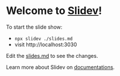 # Welcome to [Slidev](https://github.com/slidevjs/slidev)!

To start the slide show:

- `npx slidev ./slides.md`
- visit http://localhost:3030

Edit the [slides.md](./slides.md) to see the changes.

Learn more about Slidev on [documentations](https://sli.dev/).
